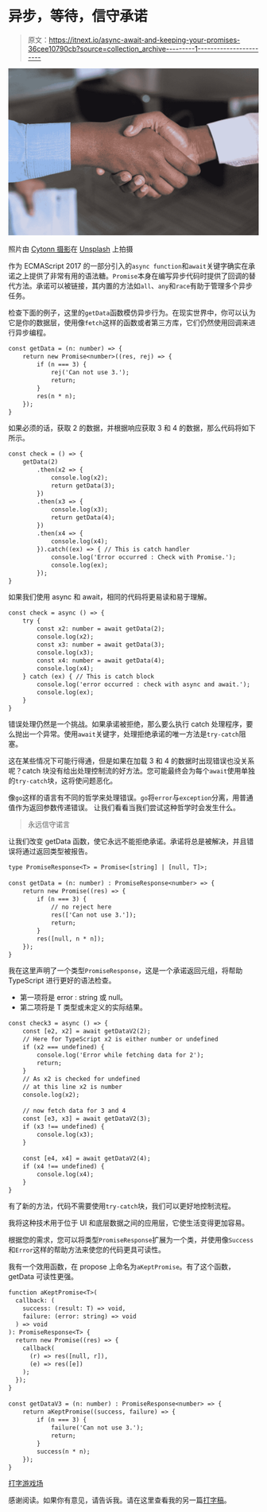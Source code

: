 # 异步，等待，信守承诺

> 原文：<https://itnext.io/async-await-and-keeping-your-promises-36cee10790cb?source=collection_archive---------1----------------------->

![](img/ac7549c8a097e900ddd04ac1b8600635.png)

照片由 [Cytonn 摄影](https://unsplash.com/@cytonn_photography?utm_source=medium&utm_medium=referral)在 [Unsplash](https://unsplash.com?utm_source=medium&utm_medium=referral) 上拍摄

作为 ECMAScript 2017 的一部分引入的`async function`和`await`关键字确实在承诺之上提供了非常有用的语法糖。`Promise`本身在编写异步代码时提供了回调的替代方法。承诺可以被链接，其内置的方法如`all`、`any`和`race`有助于管理多个异步任务。

检查下面的例子，这里的`getData`函数模仿异步行为。在现实世界中，你可以认为它是你的数据层，使用像`fetch`这样的函数或者第三方库，它们仍然使用回调来进行异步编程。

```
const getData = (n: number) => {
    return new Promise<number>((res, rej) => {
        if (n === 3) {
            rej('Can not use 3.');
            return;
        }
        res(n * n);
    });
}
```

如果必须的话，获取 2 的数据，并根据响应获取 3 和 4 的数据，那么代码将如下所示。

```
const check = () => {
    getData(2)
        .then(x2 => {
            console.log(x2);
            return getData(3);
        })
        .then(x3 => {
            console.log(x3);
            return getData(4);
        })
        .then(x4 => {
            console.log(x4);
        }).catch((ex) => { // This is catch handler
            console.log('Error occurred : Check with Promise.');
            console.log(ex);
        });
}
```

如果我们使用 async 和 await，相同的代码将更易读和易于理解。

```
const check = async () => {
    try {
        const x2: number = await getData(2);
        console.log(x2);
        const x3: number = await getData(3);
        console.log(x3);
        const x4: number = await getData(4);
        console.log(x4);
    } catch (ex) { // This is catch block
        console.log('error occurred : check with async and await.');
        console.log(ex);
    }
}
```

错误处理仍然是一个挑战。如果承诺被拒绝，那么要么执行 catch 处理程序，要么抛出一个异常。使用`await`关键字，处理拒绝承诺的唯一方法是`try-catch`阻塞。

这在某些情况下可能行得通，但是如果在加载 3 和 4 的数据时出现错误也没关系呢？catch 块没有给出处理控制流的好方法。您可能最终会为每个`await`使用单独的`try-catch`块，这将使问题恶化。

像`go`这样的语言有不同的哲学来处理错误。`go`将`error`与`exception`分离，用普通值作为返回参数传递错误。
让我们看看当我们尝试这种哲学时会发生什么。

> 永远信守诺言

让我们改变 getData 函数，使它永远不能拒绝承诺。承诺将总是被解决，并且错误将通过返回类型被报告。

```
type PromiseResponse<T> = Promise<[string] | [null, T]>;

const getData = (n: number) : PromiseResponse<number> => {
    return new Promise((res) => {
        if (n === 3) {
            // no reject here 
            res(['Can not use 3.']);
            return;
        }
        res([null, n * n]);
    });
}
```

我在这里声明了一个类型`PromiseResponse`，这是一个承诺返回元组，将帮助 TypeScript 进行更好的语法检查。

*   第一项将是 error : string 或 null。
*   第二项将是 T 类型或未定义的实际结果。

```
const check3 = async () => {
    const [e2, x2] = await getDataV2(2);
    // Here for TypeScript x2 is either number or undefined
    if (x2 === undefined) {
        console.log('Error while fetching data for 2');
        return;
    }
    // As x2 is checked for undefined
    // at this line x2 is number
    console.log(x2);

    // now fetch data for 3 and 4
    const [e3, x3] = await getDataV2(3);
    if (x3 !== undefined) {
        console.log(x3);
    }

    const [e4, x4] = await getDataV2(4);
    if (x4 !== undefined) {
        console.log(x4);
    }
}
```

有了新的方法，代码不需要使用`try-catch`块，我们可以更好地控制流程。

我将这种技术用于位于 UI 和底层数据之间的应用层，它使生活变得更加容易。

根据您的需求，您可以将类型`PromiseResponse`扩展为一个类，并使用像`Success`和`Error`这样的帮助方法来使您的代码更具可读性。

我有一个效用函数，在 propose 上命名为`aKeptPromise`。有了这个函数，getData 可读性更强。

```
function aKeptPromise<T>(
  callback: (
    success: (result: T) => void,
    failure: (error: string) => void
  ) => void
): PromiseResponse<T> {
  return new Promise((res) => {
    callback(
      (r) => res([null, r]),
      (e) => res([e])
    );
  });
}

const getDataV3 = (n: number) : PromiseResponse<number> => {
    return aKeptPromise((success, failure) => {
        if (n === 3) {
            failure('Can not use 3.');
            return;
        }
        success(n * n);
    });
}
```

[打字游戏场](https://bit.ly/3dSOssW)

感谢阅读。如果你有意见，请告诉我。请在这里查看我的另一篇[打字稿](https://bit.ly/3cCWdmu)。